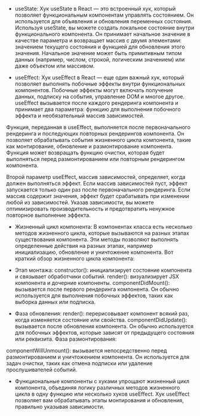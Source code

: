 - useState:
Хук useState в React — это встроенный хук, который позволяет функциональным компонентам управлять состоянием. Он используется для объявления и обновления переменных состояния. Используя useState, вы можете создать локальное состояние внутри функционального компонента. Он принимает начальное значение в качестве параметра и возвращает массив с двумя элементами: значением текущего состояния и функцией для обновления этого значения. Начальное значение может быть примитивным типом данных (например, числом, строкой, логическим значением) или даже объектом или массивом.

- useEffect:
Хук useEffect в React — еще один важный хук, который позволяет выполнять побочные эффекты внутри функциональных компонентов. Побочные эффекты могут включать получение данных, подписку на события, управление DOM и многое другое. useEffect вызывается после каждого рендеринга компонента и принимает два параметра: функцию для выполнения побочного эффекта и необязательный массив зависимостей.

Функция, переданная в useEffect, выполняется после первоначального рендеринга и последующих повторных рендерингов компонента. Он позволяет обрабатывать события жизненного цикла компонента, такие как монтирование, обновление и размонтирование компонента. Функция может возвращать функцию очистки, которая будет выполняться перед размонтированием или повторным рендерингом компонента.

Второй параметр useEffect, массив зависимостей, определяет, когда должен выполняться эффект. Если массив зависимостей пуст, эффект запускается только один раз после первоначального рендеринга. Если массив содержит значения, эффект будет срабатывать при изменении любой из зависимостей. Указав зависимости, вы можете оптимизировать производительность и предотвратить ненужное повторное выполнение эффекта.


- Жизненный цикл компонента:
В компонентах класса есть несколько методов жизненного цикла, которые вызываются на разных этапах существования компонента. Эти методы позволяют выполнять определенные действия на разных этапах, например инициализацию, обновление и уничтожение компонента. Вот краткий обзор жизненного цикла компонента:

- Этап монтажа:
constructor(): инициализирует состояние компонента и связывает обработчики событий.
render(): визуализирует JSX компонента и дочерние компоненты.
componentDidMount(): вызывается после первого рендеринга компонента. Он обычно используется для выполнения побочных эффектов, таких как выборка данных или подписка.


- Фаза обновления:
render(): перерисовывает компонент всякий раз, когда изменяется состояние или свойства.
componentDidUpdate(): вызывается после обновления компонента. Он обычно используется для побочных эффектов, которые зависят от предыдущего состояния или реквизита.
Фаза размонтирования:

componentWillUnmount(): вызывается непосредственно перед размонтированием и уничтожением компонента. Он используется для задач очистки, таких как отмена подписки или удаление прослушивателей событий.

- Функциональные компоненты с хуками упрощают жизненный цикл компонента, объединяя логику различных методов жизненного цикла в одну функцию или несколько хуков useEffect. Хук useEffect позволяет вам обрабатывать этапы монтирования и обновления, правильно указывая зависимости.